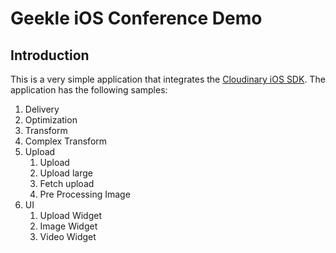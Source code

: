 # Geekle iOS Conference Demo

## Introduction
This is a very simple application that integrates the [Cloudinary iOS SDK](https://github.com/cloudinary/cloudinary_ios).
The application has the following samples:
1. Delivery
  1. Optimization
  2. Transform
  3. Complex Transform
2. Upload
   1. Upload
   2. Upload large
   3. Fetch upload
   4. Pre Processing Image
3. UI
   1. Upload Widget
   2. Image Widget
   3. Video Widget   
